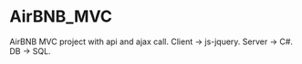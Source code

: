 # AirBNB_MVC

AirBNB MVC project with api and ajax call.
Client -> js-jquery.
Server -> C#.
DB -> SQL.
